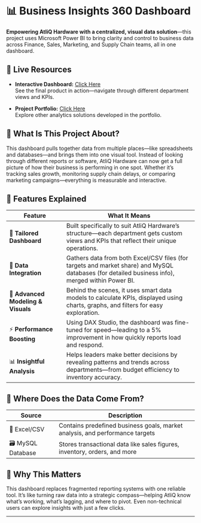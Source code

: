 # 📊 Business Insights 360 Dashboard

**Empowering AtliQ Hardware with a centralized, visual data solution**—this project uses Microsoft Power BI to bring clarity and control to business data across Finance, Sales, Marketing, and Supply Chain teams, all in one dashboard.

## 🔗 Live Resources
- **Interactive Dashboard:** [Click Here](#)  
  See the final product in action—navigate through different department views and KPIs.
  
- **Project Portfolio:** [Click Here](#)  
  Explore other analytics solutions developed in the portfolio.

## 🧠 What Is This Project About?

This dashboard pulls together data from multiple places—like spreadsheets and databases—and brings them into one visual tool. Instead of looking through different reports or software, AtliQ Hardware can now get a full picture of how their business is performing in one spot. Whether it’s tracking sales growth, monitoring supply chain delays, or comparing marketing campaigns—everything is measurable and interactive.

## 🌟 Features Explained

| Feature                          | What It Means                                                                                                                                   |
|----------------------------------|--------------------------------------------------------------------------------------------------------------------------------------------------|
| 🎯 **Tailored Dashboard**         | Built specifically to suit AtliQ Hardware’s structure—each department gets custom views and KPIs that reflect their unique operations.          |
| 🔗 **Data Integration**           | Gathers data from both Excel/CSV files (for targets and market share) and MySQL databases (for detailed business info), merged within Power BI. |
| 📐 **Advanced Modeling & Visuals**| Behind the scenes, it uses smart data models to calculate KPIs, displayed using charts, graphs, and filters for easy exploration.               |
| ⚡ **Performance Boosting**       | Using DAX Studio, the dashboard was fine-tuned for speed—leading to a 5% improvement in how quickly reports load and respond.                    |
| 📊 **Insightful Analysis**        | Helps leaders make better decisions by revealing patterns and trends across departments—from budget efficiency to inventory accuracy.           |

## 📁 Where Does the Data Come From?

| Source         | Description                                                                 |
|----------------|-----------------------------------------------------------------------------|
| 📄 Excel/CSV    | Contains predefined business goals, market analysis, and performance targets |
| 🗃️ MySQL Database| Stores transactional data like sales figures, inventory, orders, and more   |

## 🚀 Why This Matters

This dashboard replaces fragmented reporting systems with one reliable tool. It’s like turning raw data into a strategic compass—helping AtliQ know what’s working, what’s lagging, and where to pivot. Even non-technical users can explore insights with just a few clicks.

---
